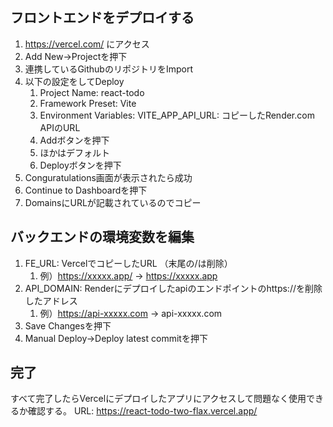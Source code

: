 ## フロントエンドをデプロイする

1. https://vercel.com/ にアクセス
2. Add New→Projectを押下
3. 連携しているGithubのリポジトリをImport
4. 以下の設定をしてDeploy 
	1. Project Name: react-todo
	2. Framework Preset: Vite
	3. Environment Variables: VITE_APP_API_URL: コピーしたRender.com APIのURL
	4. Addボタンを押下 
	5. ほかはデフォルト
	6. Deployボタンを押下
5. Conguratulations画面が表示されたら成功
6. Continue to Dashboardを押下
7. DomainsにURLが記載されているのでコピー

## バックエンドの環境変数を編集

1. FE_URL: VercelでコピーしたURL （末尾の/は削除）
	1. 例）https://xxxxx.app/ → https://xxxxx.app
2.  API_DOMAIN: Renderにデプロイしたapiのエンドポイントのhttps://を削除したアドレス 
	1. 例）https://api-xxxxx.com → api-xxxxx.com 
3. Save Changesを押下 
4. Manual Deploy→Deploy latest commitを押下 

## 完了

すべて完了したらVercelにデプロイしたアプリにアクセスして問題なく使用できるか確認する。
URL: https://react-todo-two-flax.vercel.app/

